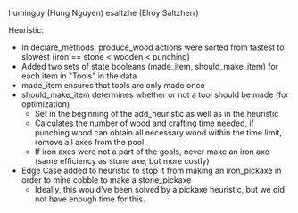 huminguy (Hung Nguyen)
esaltzhe (Elroy Saltzherr) 

Heuristic:
- In declare_methods, produce_wood actions were sorted from fastest to slowest (iron == stone < wooden < punching)
- Added two sets of state booleans (made_item, should_make_item) for each item in "Tools" in the data
- made_item ensures that tools are only made once
- should_make_item determines whether or not a tool should be made (for optimization)
    - Set in the beginning of the add_heuristic as well as in the heuristic
    - Calculates the number of wood and crafting time needed, if punching wood can obtain all necessary wood within the time limit, remove all axes from the pool.
    - If iron axes were not a part of the goals, never make an iron axe (same efficiency as stone axe, but more costly)
- Edge Case added to heuristic to stop it from making an iron_pickaxe in order to mine cobble to make a stone_pickaxe
    - Ideally, this would've been solved by a pickaxe heuristic, but we did not have enough time for this.